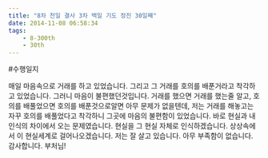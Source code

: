 ```yaml
---
title: "8차 천일 결사 3차 백일 기도 정진 30일째"
date: 2014-11-08 06:58:34
tags:
    - 8-300th
    - 30th
---
```


#수행일지

매일 마음속으로 거래를 하고 있었습니다. 그리고 그 거래를 호의를 배푼거라고 착각하고 있었습니다. 그러니 마음이 불편했던것입니다. 거래를 했으면 거래를 했는줄 알고, 호의를 배풀었으면 호의를 배푼것으로알면 아무 문제가 없을텐데, 저는 거래를 해놓고는 자꾸 호의를 배풀었다고 착각하니 그곳에 마음의 불편함이 있었습니다. 바로 현실과 내 인식의 차이에서 오는 문제였습니다. 현실을 그 현실 자체로 인식하겠습니다. 상상속에서 이 현실세계로 걸어나오겠습니다. 저는 잘 살고 있습니다. 아무 부족함이 없습니다. 감사합니다. 부처님!
